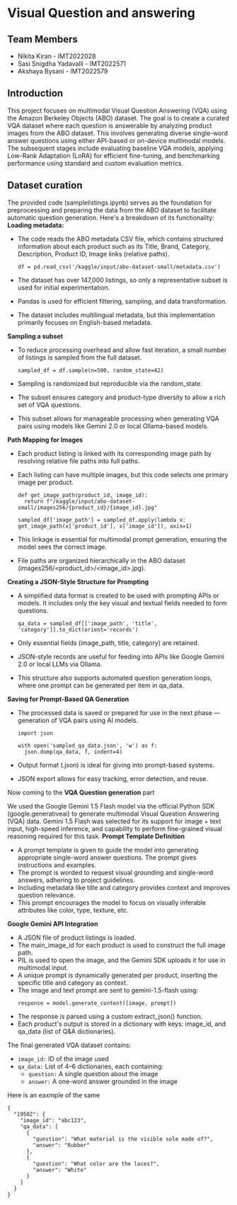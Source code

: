 # Visual Question and answering 

## Team Members

- Nikita Kiran - IMT2022028
- Sasi Snigdha Yadavalli - IMT2022571
- Akshaya Bysani - IMT2022579

## Introduction
This project focuses on multimodal Visual Question Answering (VQA) using the Amazon Berkeley Objects (ABO) dataset. The goal is to create a curated VQA dataset where each question is answerable by analyzing product images from the ABO dataset. This involves generating diverse single-word answer questions using either API-based or on-device multimodal models. The subsequent stages include evaluating baseline VQA models, applying Low-Rank Adaptation (LoRA) for efficient fine-tuning, and benchmarking performance using standard and custom evaluation metrics.

## Dataset curation

The provided code (samplelistings.ipynb) serves as the foundation for preprocessing and preparing the data from the ABO dataset to facilitate automatic question generation. Here's a breakdown of its functionality:
**Loading metadata:**
  - The code reads the ABO metadata CSV file, which contains structured information about each product such as its Title, Brand, Category, Description, Product ID, Image links (relative paths).
    
    ```
    df = pd.read_csv('/kaggle/input/abo-dataset-small/metadata.csv')
    ```
    
  - The dataset has over 147,000 listings, so only a representative subset is used for initial experimentation.
  - Pandas is used for efficient filtering, sampling, and data transformation.
  - The dataset includes multilingual metadata, but this implementation primarily focuses on English-based metadata.

**Sampling a subset**
  - To reduce processing overhead and allow fast iteration, a small number of listings is sampled from the full dataset.
    
    ```
    sampled_df = df.sample(n=500, random_state=42)
    ```
    
  - Sampling is randomized but reproducible via the random_state.
  - The subset ensures category and product-type diversity to allow a rich set of VQA questions.
  - This subset allows for manageable processing when generating VQA pairs using models like Gemini 2.0 or local Ollama-based models.

**Path Mapping for Images**
  - Each product listing is linked with its corresponding image path by resolving relative file paths into full paths.
  - Each listing can have multiple images, but this code selects one primary image per product.

    ```
    def get_image_path(product_id, image_id):
      return f"/kaggle/input/abo-dataset-small/images256/{product_id}/{image_id}.jpg"
    
    sampled_df['image_path'] = sampled_df.apply(lambda x: get_image_path(x['product_id'], x['image_id']), axis=1)
    ```
  
  - This linkage is essential for multimodal prompt generation, ensuring the model sees the correct image.
  - File paths are organized hierarchically in the ABO dataset (images256/<product_id>/<image_id>.jpg).

**Creating a JSON-Style Structure for Prompting**
  - A simplified data format is created to be used with prompting APIs or models. It includes only the key visual and textual fields needed to form questions.
    
    ```
    qa_data = sampled_df[['image_path', 'title', 'category']].to_dict(orient='records')
    ```
  
  -  Only essential fields (image_path, title, category) are retained.
  - JSON-style records are useful for feeding into APIs like Google Gemini 2.0 or local LLMs via Ollama.
  - This structure also supports automated question generation loops, where one prompt can be generated per item in qa_data.

**Saving for Prompt-Based QA Generation**
  - The processed data is saved or prepared for use in the next phase — generation of VQA pairs using AI models.
    
    ```
    import json
    
    with open('sampled_qa_data.json', 'w') as f:
      json.dump(qa_data, f, indent=4)
    ```
  
  - Output format (.json) is ideal for giving into prompt-based systems.
  - JSON export allows for easy tracking, error detection, and reuse.

Now coming to the **VQA Question generation** part

We used the Google Gemini 1.5 Flash model via the official Python SDK (google.generativeai) to generate multimodal Visual Question Answering (VQA) data. Gemini 1.5 Flash was selected for its support for image + text input, high-speed inference, and capability to perform fine-grained visual reasoning required for this task.
**Prompt Template Definition**
  - A prompt template is given to guide the model into generating appropriate single-word answer questions. The prompt gives instructions and examples.
  - The prompt is worded to request visual grounding and single-word answers, adhering to project guidelines.
  - Including metadata like title and category provides context and improves question relevance.
  - This prompt encourages the model to focus on visually inferable attributes like color, type, texture, etc.

**Google Gemini API Integration**
  - A JSON file of product listings is loaded.
  - The main_image_id for each product is used to construct the full image path.
  - PIL is used to open the image, and the Gemini SDK uploads it for use in multimodal input.
  - A unique prompt is dynamically generated per product, inserting the specific title and category as context.
  - The image and text prompt are sent to gemini-1.5-flash using:
    ```
    response = model.generate_content([image, prompt])
    ```
  - The response is parsed using a custom extract_json() function.
  - Each product's output is stored in a dictionary with keys: image_id, and qa_data (list of Q&A dictionaries).


The final generated VQA dataset contains:
- `image_id:` ID of the image used
- `qa_data:` List of 4–6 dictionaries, each containing:
    - `question:` A single question about the image
    - `answer:` A one-word answer grounded in the image

Here is an eaxmple of the same 

```
{
  "19502": {
    "image_id": "abc123",
    "qa_data": [
      {
        "question": "What material is the visible sole made of?",
        "answer": "Rubber"
      },
      {
        "question": "What color are the laces?",
        "answer": "White"
      }
    ]
  }
}

```

